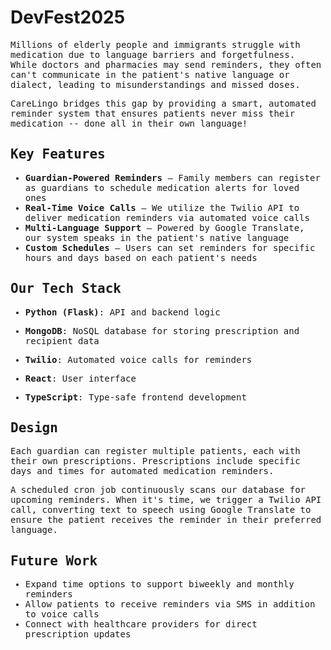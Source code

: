 # DevFest2025

<samp>
<p>
Millions of elderly people and immigrants struggle with medication due to language barriers and forgetfulness.  
While doctors and pharmacies may send reminders, they often can't communicate in the patient's native language or dialect,  
leading to misunderstandings and missed doses.
</p>

<p>
CareLingo bridges this gap by providing a smart, automated reminder system that ensures patients never miss their medication -- done all in their own language!
</p>

<h2>Key Features</h2>

- <b>Guardian-Powered Reminders</b> – Family members can register as guardians to schedule medication alerts for loved ones  
- <b>Real-Time Voice Calls</b> – We utilize the Twilio API to deliver medication reminders via automated voice calls  
- <b>Multi-Language Support</b> – Powered by Google Translate, our system speaks in the patient's native language  
- <b>Custom Schedules</b> – Users can set reminders for specific hours and days based on each patient's needs  

<h2>Our Tech Stack</h2>

- <b>Python (Flask)</b>: API and backend logic
- <b>MongoDB</b>: NoSQL database for storing prescription and recipient data
- <b>Twilio</b>: Automated voice calls for reminders
  
- <b>React</b>: User interface
- <b>TypeScript</b>: Type-safe frontend development

<h2>Design</h2>

<p>
Each guardian can register multiple patients, each with their own prescriptions.  
Prescriptions include specific days and times for automated medication reminders.  
</p>

<p>
A scheduled cron job continuously scans our database for upcoming reminders.  
When it's time, we trigger a Twilio API call, converting text to speech using Google Translate  
to ensure the patient receives the reminder in their preferred language.
</p>

<h2>Future Work</h2>

- Expand time options to support biweekly and monthly reminders  
- Allow patients to receive reminders via SMS in addition to voice calls  
- Connect with healthcare providers for direct prescription updates 

</samp>
